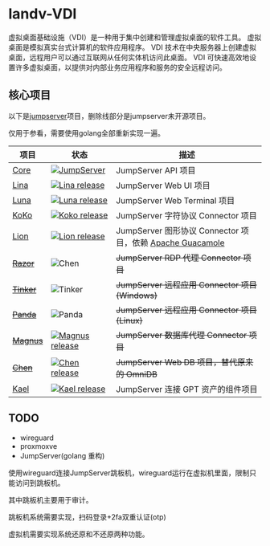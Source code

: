 # landv-VDI

虚拟桌面基础设施（VDI）是一种用于集中创建和管理虚拟桌面的软件工具。 虚拟桌面是模拟真实台式计算机的软件应用程序。 VDI 技术在中央服务器上创建虚拟桌面，远程用户可以通过互联网从任何实体机访问此桌面。 VDI 可快速高效地设置许多虚拟桌面，以提供对内部业务应用程序和服务的安全远程访问。

## 核心项目

以下是[jumpserver](https://github.com/jumpserver)项目，删除线部分是jumpserver未开源项目。

仅用于参看，需要使用golang全部重新实现一遍。

| 项目                                                       | 状态                                                         | 描述                                                         |
| ---------------------------------------------------------- | ------------------------------------------------------------ | ------------------------------------------------------------ |
| [Core](https://github.com/landv-vdi/jumpserver)           | <a href="https://github.com/landv-vdi/jumpserver/releases"><img alt="JumpServer" src="https://img.shields.io/github/release/jumpserver/jumpserver.svg" /></a> | JumpServer API 项目                                          |
| [Lina](https://github.com/landv-vdi/lina)                 | <a href="https://github.com/landv-vdi/lina/releases"><img alt="Lina release" src="https://img.shields.io/github/release/jumpserver/lina.svg" /></a> | JumpServer Web UI 项目                                       |
| [Luna](https://github.com/landv-vdi/luna)                 | <a href="https://github.com/landv-vdi/luna/releases"><img alt="Luna release" src="https://img.shields.io/github/release/jumpserver/luna.svg" /></a> | JumpServer Web Terminal 项目                                 |
| [KoKo](https://github.com/landv-vdi/koko)                 | <a href="https://github.com/landv-vdi/koko/releases"><img alt="Koko release" src="https://img.shields.io/github/release/jumpserver/koko.svg" /></a> | JumpServer 字符协议 Connector 项目                           |
| [Lion](https://github.com/landv-vdi/lion-release)         | <a href="https://github.com/landv-vdi/lion-release/releases"><img alt="Lion release" src="https://img.shields.io/github/release/jumpserver/lion-release.svg" /></a> | JumpServer 图形协议 Connector 项目，依赖 [Apache Guacamole](https://guacamole.apache.org/) |
| ~~[Razor](https://github.com/landv-vdi/razor)~~           | <img alt="Chen" src="https://img.shields.io/badge/release-私有发布-red" /> | ~~JumpServer RDP 代理 Connector 项目~~                       |
| ~~[Tinker](https://github.com/landv-vdi/tinker)~~         | <img alt="Tinker" src="https://img.shields.io/badge/release-私有发布-red" /> | ~~JumpServer 远程应用 Connector 项目 (Windows)~~             |
| ~~[Panda](https://github.com/landv-vdi/Panda)~~           | <img alt="Panda" src="https://img.shields.io/badge/release-私有发布-red" /> | ~~JumpServer 远程应用 Connector 项目 (Linux)~~               |
| ~~[Magnus](https://github.com/landv-vdi/magnus-release)~~ | <a href="https://github.com/landv-vdi/magnus-release/releases"><img alt="Magnus release" src="https://img.shields.io/github/release/jumpserver/magnus-release.svg" /> | ~~JumpServer 数据库代理 Connector 项目~~                     |
| ~~[Chen](https://github.com/landv-vdi/chen-release)~~     | <a href="https://github.com/landv-vdi/chen-release/releases"><img alt="Chen release" src="https://img.shields.io/github/release/jumpserver/chen-release.svg" /> | ~~JumpServer Web DB 项目，替代原来的 OmniDB~~                |
| [Kael](https://github.com/landv-vdi/kael)                 | <a href="https://github.com/landv-vdi/kael/releases"><img alt="Kael release" src="https://img.shields.io/github/release/jumpserver/kael.svg" /> | JumpServer 连接 GPT 资产的组件项目                           |

## TODO

- wireguard
- proxmoxve
- JumpServer(golang 重构)

使用wireguard连接JumpServer跳板机，wireguard运行在虚拟机里面，限制只能访问到跳板机。

其中跳板机主要用于审计。

跳板机系统需要实现，扫码登录+2fa双重认证(otp)

虚拟机需要实现系统还原和不还原两种功能。




